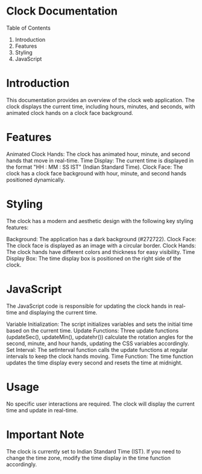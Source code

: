 # Clock Documentation
Table of Contents
1. Introduction
2. Features
3. Styling
4. JavaScript
# Introduction 
This documentation provides an overview of the clock web application. The clock displays the current time, including hours, minutes, and seconds, with animated clock hands on a clock face background.

# Features 
Animated Clock Hands: The clock has animated hour, minute, and second hands that move in real-time.
Time Display: The current time is displayed in the format "HH : MM : SS IST" (Indian Standard Time).
Clock Face: The clock has a clock face background with hour, minute, and second hands positioned dynamically.
# Styling 
The clock has a modern and aesthetic design with the following key styling features:

Background: The application has a dark background (#272722).
Clock Face: The clock face is displayed as an image with a circular border.
Clock Hands: The clock hands have different colors and thickness for easy visibility.
Time Display Box: The time display box is positioned on the right side of the clock.
# JavaScript 
The JavaScript code is responsible for updating the clock hands in real-time and displaying the current time.

Variable Initialization: The script initializes variables and sets the initial time based on the current time.
Update Functions: Three update functions (updateSec(), updateMin(), updatehr()) calculate the rotation angles for the second, minute, and hour hands, updating the CSS variables accordingly.
Set Interval: The setInterval function calls the update functions at regular intervals to keep the clock hands moving.
Time Function: The time function updates the time display every second and resets the time at midnight.
# Usage
No specific user interactions are required. The clock will display the current time and update in real-time.

# Important Note
The clock is currently set to Indian Standard Time (IST). If you need to change the time zone, modify the time display in the time function accordingly.
 
 
